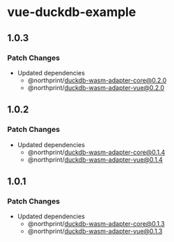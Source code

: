 # vue-duckdb-example

## 1.0.3

### Patch Changes

- Updated dependencies
  - @northprint/duckdb-wasm-adapter-core@0.2.0
  - @northprint/duckdb-wasm-adapter-vue@0.2.0

## 1.0.2

### Patch Changes

- Updated dependencies
  - @northprint/duckdb-wasm-adapter-core@0.1.4
  - @northprint/duckdb-wasm-adapter-vue@0.1.4

## 1.0.1

### Patch Changes

- Updated dependencies
  - @northprint/duckdb-wasm-adapter-core@0.1.3
  - @northprint/duckdb-wasm-adapter-vue@0.1.3

